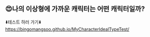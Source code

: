 ## 😍나의 이상형에 가까운 캐릭터는 어떤 캐릭터일까?
⬇️테스트 하러 가기⬇️ <br>
https://bingomangsoo.github.io/MyCharacterIdealTypeTest/
